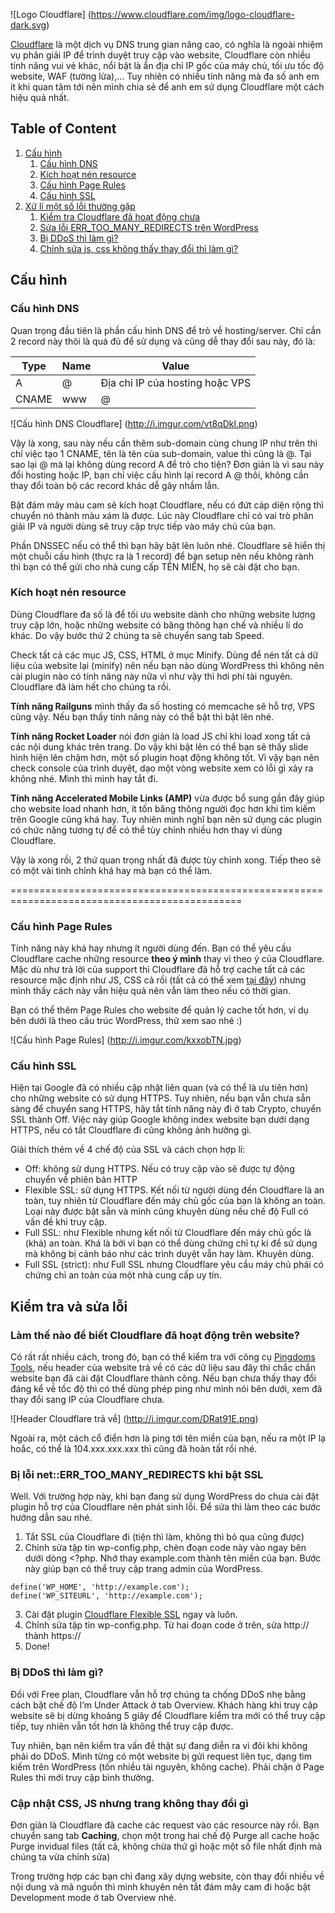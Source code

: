 ![Logo Cloudflare] (https://www.cloudflare.com/img/logo-cloudflare-dark.svg)

[Cloudflare](https://cloudflare.com) là một dịch vụ DNS trung gian nâng cao, có nghĩa là ngoài nhiệm vụ phân giải IP để trình duyệt truy cập vào website, Cloudflare còn nhiều tính năng vui vẻ khác, nổi bật là ẩn địa chỉ IP gốc của máy chủ, tối ưu tốc độ website, WAF (tường lửa),… Tuy nhiên có nhiều tính năng mà đa số anh em ít khi quan tâm tới nên mình chia sẻ để anh em sử dụng Cloudflare một cách hiệu quả nhất.

## Table of Content

1. [Cấu hình](https://github.com/mrsugar/Cloudflare-Optimize#cấu-hình)
    1. [Cấu hình DNS](https://github.com/mrsugar/Cloudflare-Optimize#cấu-hình-dns)
    2. [Kích hoạt nén resource](https://github.com/mrsugar/Cloudflare-Optimize#kích-hoạt-nén-resource)
    3. [Cấu hình Page Rules](https://github.com/mrsugar/Cloudflare-Optimize#cấu-hình-page-rules)
    4. [Cấu hình SSL](https://github.com/mrsugar/Cloudflare-Optimize#cấu-hình-ssl)
2. [Xử lí một số lỗi thường gặp](https://github.com/mrsugar/Cloudflare-Optimize#kiểm-tra-và-sửa-lỗi)
    1. [Kiểm tra Cloudflare đã hoạt động chưa](https://github.com/mrsugar/Cloudflare-Optimize#làm-thế-nào-để-biết-cloudflare-đã-hoạt-động-trên-website)
    2. [Sửa lỗi ERR_TOO_MANY_REDIRECTS trên WordPress](https://github.com/mrsugar/Cloudflare-Optimize#bị-lỗi-neterr_too_many_redirects-khi-bật-ssl)
    3. [Bị DDoS thì làm gì?](https://github.com/mrsugar/Cloudflare-Optimize#bị-ddos-thì-làm-gì)
    4. [Chỉnh sửa js, css không thấy thay đổi thì làm gì?](https://github.com/mrsugar/Cloudflare-Optimize#cập-nhật-css-js-nhưng-trang-không-thay-đổi-gì)

## Cấu hình

### Cấu hình DNS

Quan trọng đầu tiên là phần cấu hình DNS để trỏ về hosting/server. Chỉ cần 2 record này thôi là quá đủ để sử dụng và cũng dễ thay đổi sau này, đó là:

Type | Name | Value
-----|------|------
A|@|Địa chỉ IP của hosting hoặc VPS
CNAME|www|@

![Cấu hình DNS Cloudflare]
(http://i.imgur.com/vt8qDkl.png)

Vậy là xong, sau này nếu cần thêm sub-domain cùng chung IP như trên thì chỉ việc tạo 1 CNAME, tên là tên của sub-domain, value thì cũng là @. Tại sao lại @ mà lại không dùng record A để trỏ cho tiện? Đơn giản là vì sau này đổi hosting hoặc IP, bạn chỉ việc cấu hình lại record A @ thôi, không cần thay đổi toàn bộ các record khác dễ gây nhầm lẫn.

Bật đám mây màu cam sẽ kích hoạt Cloudflare, nếu có đứt cáp diện rộng thì chuyển nó thành màu xám là được. Lúc này Cloudflare chỉ có vai trò phân giải IP và người dùng sẽ truy cập trực tiếp vào máy chủ của bạn.

Phần DNSSEC nếu có thể thì bạn hãy bật lên luôn nhé. Cloudflare sẽ hiển thị một chuỗi cấu hình (thực ra là 1 record) để bạn setup nên nếu không rành thì bạn có thể gửi cho nhà cung cấp TÊN MIỀN, họ sẽ cài đặt cho bạn.

### Kích hoạt nén resource

Dùng Cloudflare đa số là để tối ưu website dành cho những website lượng truy cập lớn, hoặc những website có băng thông hạn chế và nhiều lí do khác. Do vậy bước thứ 2 chúng ta sẽ chuyển sang tab Speed.

Check tất cả các mục JS, CSS, HTML ở mục Minify. Dùng để nén tất cả dữ liệu của website lại (minify) nên nếu bạn nào dùng WordPress thì không nên cài plugin nào có tính năng này nữa vì như vậy thì hơi phí tài nguyên. Cloudflare đã làm hết cho chúng ta rồi.

**Tính năng Railguns** mình thấy đa số hosting có memcache sẽ hỗ trợ, VPS cũng vậy. Nếu bạn thấy tính năng này có thể bật thì bật lên nhé.

**Tính năng Rocket Loader** nói đơn giản là load JS chỉ khi load xong tất cả các nội dung khác trên trang. Do vậy khi bật lên có thể bạn sẽ thấy slide hình hiện lên chậm hơn, một số plugin hoạt động không tốt. Vì vậy bạn nên check console của trình duyệt, dạo một vòng website xem có lỗi gì xảy ra không nhé. Mình thì mình hay tắt đi.

**Tính năng Accelerated Mobile Links (AMP)** vừa được bổ sung gần đây giúp cho website load nhanh hơn, ít tốn băng thông người đọc hơn khi tìm kiếm trên Google cũng khá hay. Tuy nhiên mình nghĩ bạn nên sử dụng các plugin có chức năng tương tự để có thể tùy chỉnh nhiều hơn thay vì dùng Cloudflare.

Vậy là xong rồi, 2 thứ quan trọng nhất đã được tùy chỉnh xong. Tiếp theo sẽ có một vài tinh chỉnh khá hay mà bạn có thể làm.

==============================================================================================

### Cấu hình Page Rules

Tính năng này khá hay nhưng ít người dùng đến. Bạn có thể yêu cầu Cloudflare cache những resource **theo ý mình** thay vì theo ý của Cloudflare. Mặc dù như trả lời của support thì Cloudflare đã hỗ trợ cache tất cả các resource mặc định như JS, CSS cả rồi (tất cả có thể xem [tại đây](https://support.cloudflare.com/hc/en-us/articles/200172516-Which-file-extensions-does-CloudFlare-cache-for-static-content-)) nhưng mình thấy cách này vẫn hiệu quả nên vẫn làm theo nếu có thời gian.

Bạn có thể thêm Page Rules cho website để quản lý cache tốt hơn, ví dụ bên dưới là theo cấu trúc WordPress, thử xem sao nhé :)

![Cấu hình Page Rules]
(http://i.imgur.com/kxxobTN.jpg)

### Cấu hình SSL

Hiện tại Google đã có nhiều cập nhật liên quan (và có thể là ưu tiên hơn) cho những website có sử dụng HTTPS. Tuy nhiên, nếu bạn vẫn chưa sẵn sàng để chuyển sang HTTPS, hãy tắt tính năng này đi ở tab Crypto, chuyển SSL thành Off. Việc này giúp Google không index website bạn dưới dạng HTTPS, nếu có tắt Cloudflare đi cũng không ảnh hưởng gì.

Giải thích thêm về 4 chế độ của SSL và cách chọn hợp lí:
- Off: không sử dụng HTTPS. Nếu có truy cập vào sẽ được tự động chuyển về phiên bản HTTP
- Flexible SSL: sử dụng HTTPS. Kết nối từ người dùng đến Cloudflare là an toàn, tuy nhiên từ Cloudflare đến máy chủ gốc của bạn là không an toàn. Loại này được bật sẵn và mình cũng khuyên dùng nếu chế độ Full có vấn đề khi truy cập.
- Full SSL: như Flexible nhưng kết nối từ Cloudflare đến máy chủ gốc là (khá) an toàn. Khá là bởi vì bạn có thể dùng chứng chỉ tự kí để sử dụng mà không bị cảnh báo như các trình duyệt vẫn hay làm. Khuyên dùng.
- Full SSL (strict): như Full SSL nhưng Cloudflare yêu cầu máy chủ phải có chứng chỉ an toàn của một nhà cung cấp uy tín.

## Kiểm tra và sửa lỗi

### Làm thế nào để biết Cloudflare đã hoạt động trên website?

Có rất rất nhiều cách, trong đó, bạn có thể kiểm tra với công cụ [Pingdoms Tools](https://tools.pingdom.com), nếu header của website trả về có các dữ liệu sau đây thì chắc chắn website bạn đã cài đặt Cloudflare thành công. Nếu bạn chưa thấy thay đổi đáng kể về tốc độ thì có thể dùng phép ping như mình nói bên dưới, xem đã thay đổi sang IP của Cloudflare chưa.

![Header Cloudflare trả về]
(http://i.imgur.com/DRat91E.png)

Ngoài ra, một cách cổ điển hơn là ping tới tên miền của bạn, nếu ra một IP lạ hoắc, có thể là 104.xxx.xxx.xxx thì cũng đã hoàn tất rồi nhé.

### Bị lỗi net::ERR_TOO_MANY_REDIRECTS khi bật SSL

Well. Với trường hợp này, khi bạn đang sử dụng WordPress do chưa cài đặt plugin hỗ trợ của Cloudflare nên phát sinh lỗi. Để sửa thì làm theo các bước hướng dẫn sau nhé.

1. Tắt SSL của Cloudflare đi (tiện thì làm, không thì bỏ qua cũng được)
2. Chỉnh sửa tập tin wp-config.php, chèn đoạn code này vào ngay bên dưới dòng <?php. Nhớ thay example.com thành tên miền của bạn. Bước này giúp bạn có thể truy cập trang admin của WordPress.
```
define('WP_HOME', 'http://example.com');
define('WP_SITEURL', 'http://example.com');
```
3. Cài đặt plugin [Cloudflare Flexible SSL](https://vi.wordpress.org/plugins/cloudflare-flexible-ssl/) ngay và luôn.
4. Chỉnh sửa tập tin wp-config.php. Từ hai đoạn code ở trên, sửa http:// thành https://
5. Done!

### Bị DDoS thì làm gì?

Đối với Free plan, Cloudflare vẫn hỗ trợ chúng ta chống DDoS nhẹ bằng cách bật chế độ I’m Under Attack ở tab Overview. Khách hàng khi truy cập website sẽ bị dừng khoảng 5 giây để Cloudflare kiểm tra mới có thể truy cập tiếp, tuy nhiên vẫn tốt hơn là không thể truy cập được.

Tuy nhiên, bạn nên kiểm tra vấn đề thật sự đang diễn ra vì đôi khi không phải do DDoS. Mình từng có một website bị gửi request liên tục, dạng tìm kiếm trên WordPress (tốn nhiều tài nguyên, không cache). Phải chặn ở Page Rules thì mới truy cập bình thường.

### Cập nhật CSS, JS nhưng trang không thay đổi gì

Đơn giản là Cloudflare đã cache các request vào các resource này rồi. Bạn chuyển sang tab **Caching**, chọn một trong hai chế độ Purge all cache hoặc Purge invidual files (tất cả, không chừa thứ gì hoặc một số file nhất định mà chúng ta vừa chỉnh sửa)

Trong trường hợp các bạn chỉ đang xây dựng website, còn thay đổi nhiều về nội dung và mã nguồn thì mình khuyên nên tắt đám mây cam đi hoặc bật Development mode ở tab Overview nhé.
